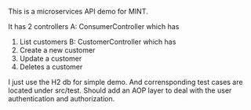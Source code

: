 This is a microservices API demo for MINT.

It has 2 controllers
A: ConsumerController which has 
  1. List customers 
B: CustomerController which has
  2. Create a new customer
  3. Update a customer
  4. Deletes a customer   

I just use the H2 db for simple demo.
And corrensponding test cases are located under src/test.
Should add an AOP layer to deal with the user authentication and authorization.
